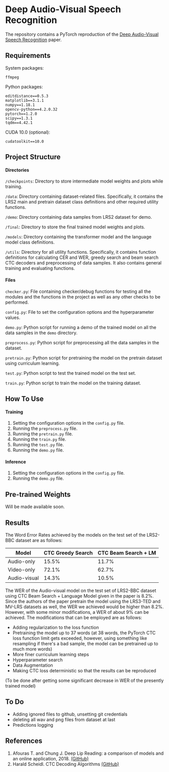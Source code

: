 # Deep Audio-Visual Speech Recognition

The repository contains a PyTorch reproduction of the [Deep Audio-Visual Speech Recognition](https://arxiv.org/abs/1809.02108) paper.

## Requirements

System packages:

	ffmpeg

Python packages:

	editdistance==0.5.3
	matplotlib==3.1.1
	numpy==1.18.1
	opencv-python==4.2.0.32
	pytorch==1.2.0
	scipy==1.3.1
	tqdm==4.42.1

CUDA 10.0 (optional):

	cudatoolkit==10.0

## Project Structure

#### Directories

`/checkpoints`: Directory to store intermediate model weights and plots while training.

`/data`: Directory containing dataset-related files. Specifically, it contains the LRS2 main and pretrain dataset class definitions and other required utility functions.

`/demo`: Directory containing data samples from LRS2 dataset for demo.

`/final`: Directory to store the final trained model weights and plots.

`/models`: Directory containing the transformer model and the language model class definitions.

`/utils`: Directory for all utility functions. Specifically, it contains function definitions for calculating CER and WER, greedy search and beam search CTC decoders and preprocessing of data samples. It also contains general training and evaluating functions.

#### Files

`checker.py`: File containing checker/debug functions for testing all the modules and the functions in the project as well as any other checks to be performed.

`config.py`: File to set the configuration options and the hyperparameter values.

`demo.py`: Python script for running a demo of the trained model on all the data samples in the `demo` directory.

`preprocess.py`: Python script for preprocessing all the data samples in the dataset.

 `pretrain.py`: Python script for pretraining the model on the pretrain dataset using curriculum learning.

`test.py`: Python script to test the trained model on the test set.

`train.py`: Python script to train the model on the training dataset.

## How To Use

#### Training

1. Setting the configuration options in the `config.py` file.
2. Running the `preprocess.py` file.
3. Running the `pretrain.py` file.
4. Running the `train.py` file.
5. Running the `test.py` file.
6. Running the `demo.py` file.

#### Inference

1. Setting the configuration options in the `config.py` file.
2. Running the `demo.py` file.

## Pre-trained Weights

Will be made available soon.

## Results

The Word Error Rates achieved by the models on the test set of the LRS2-BBC dataset are as follows:

| Model        | CTC Greedy Search | CTC Beam Search + LM |
| ------------ | ----------------- | -------------------- |
| Audio-only   | 15.5%             | 11.7%                |
| Video-only   | 72.1%             | 62.7%                |
| Audio-visual | 14.3%             | 10.5%                 |

The WER of the Audio-visual model on the test set of LRS2-BBC dataset using CTC Beam Search + Language Model given in the paper is 8.2%. Since the authors of the paper pretrain the model using the LRS3-TED and MV-LRS datasets as well, the WER we achieved would be higher than 8.2%. However, with some minor modifications, a WER of about 9% can be achieved. The modifications that can be employed are as follows:

-  Adding regularization to the loss function
- Pretraining the model up to 37 words (at 38 words, the PyTorch CTC loss function limit gets exceeded, however, using something like resampling if there's a bad sample, the model can be pretrained up to much more words)
- More finer curriculum learning steps
- Hyperparameter search
- Data Augmentation
- Making CTC loss deterministic so that the results can be reproduced

(To be done after getting some significant decrease in WER of the presently trained model)

## To Do

- Adding ignored files to github, unsetting git credentials
- deleting all wav and png files from dataset at last
- Predictions logging

## References

1. Afouras T. and Chung J. Deep Lip Reading: a comparison of models and an online application, 2018. [(GitHub)](https://github.com/afourast/deep_lip_reading)
2. Harald Scheidl. CTC Decoding Algorithms [(GitHub)](https://github.com/githubharald/CTCDecoder)